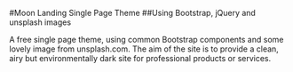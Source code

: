 #Moon Landing Single Page Theme
##Using Bootstrap, jQuery and unsplash images

A free single page theme, using common Bootstrap components and some lovely image from unsplash.com.  The aim of the site is to provide a clean, airy but environmentally dark site for professional products or services. 
